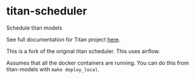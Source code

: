 # titan-scheduler
Schedule titan models

See full documentation for Titan project [here](https://docs.google.com/document/d/10RG2J5MT2lS7rK4GYNv0NkMIIsVx8Q99AYSCqn8pWRo/edit#).

This is a fork of the original titan scheduler.  This uses airflow.

Assumes that all the docker containers are running.  You can do this from titan-models with `make deploy_local`.


